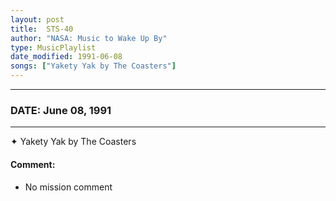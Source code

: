 ```yaml
---
layout: post
title:  STS-40
author: "NASA: Music to Wake Up By"
type: MusicPlaylist
date_modified: 1991-06-08
songs: ["Yakety Yak by The Coasters"]
---
```


----
### DATE: June 08, 1991
----
✦ Yakety Yak by The Coasters

#### Comment:
* No mission comment



<br/>
<center>
	<a target="_blank"
	   href="https://twitter.com/intent/tweet?hashtags=Space,NASA,Playlist,NASAWakeupCalls,SpaceProgram&text={{ page.author}}, '{{ page.songs.first }}' {{ page.title }}, {{ page.date | date: '%B %d, %Y' }}. {{ site.url }}{{ page.url }} @nasawakeupcalls">
	   <i class="fab fa-twitter" alt="Tweet this page" style="font-size: 1.3em;"></i>
	</a>
	&nbsp; 	<i class="fas fa-user-astronaut" style="font-size: 1.5em;"></i> &nbsp;
    <a type="amzn" search="'Yakety Yak by The Coasters'" category="popular music">
        <i class="fab fa-amazon" style="font-size: 1.3em;"></i>
    </a>
</center>
